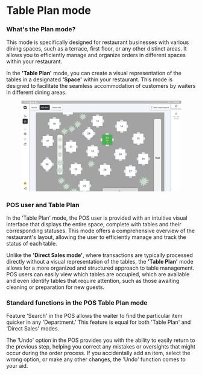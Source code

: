 # Table Plan mode

### What's the Plan mode?

This mode is specifically designed for restaurant businesses with various dining spaces, such as a terrace, first floor, or any other distinct areas. It allows you to efficiently manage and organize orders in different spaces within your restaurant.

In the **'Table Plan'** mode, you can create a visual representation of the tables in a designated **'Space'** within your restaurant. This mode is designed to facilitate the seamless accommodation of customers by waiters in different dining areas.

<figure><img src="../../../.gitbook/assets/display-pos (1).jpg" alt=""><figcaption></figcaption></figure>

### POS user and Table Plan

In the 'Table Plan' mode, the POS user is provided with an intuitive visual interface that displays the entire space, complete with tables and their corresponding statuses. This mode offers a comprehensive overview of the restaurant's layout, allowing the user to efficiently manage and track the status of each table.

Unlike the **'Direct Sales mode'**, where transactions are typically processed directly without a visual representation of the tables, the **'Table Plan'** mode allows for a more organized and structured approach to table management. POS users can easily view which tables are occupied, which are available and even identify tables that require attention, such as those awaiting cleaning or preparation for new guests.

### Standard functions in the POS Table Plan mode

Feature 'Search' in the POS allows the waiter to find the particular item quicker in any 'Department.' This feature is equal for both 'Table Plan' and 'Direct Sales' modes.

The 'Undo' option in the POS provides you with the ability to easily return to the previous step, helping you correct any mistakes or oversights that might occur during the order process. If you accidentally add an item, select the wrong option, or make any other changes, the 'Undo' function comes to your aid.

